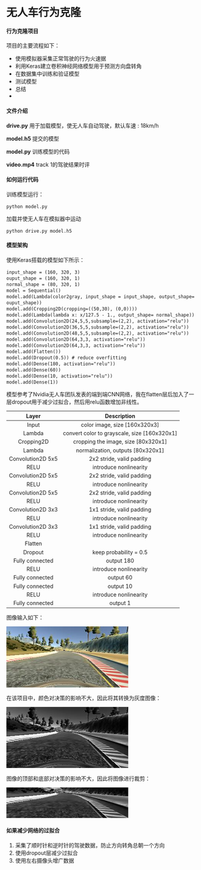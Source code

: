 # 无人车行为克隆 

#### 行为克隆项目

项目的主要流程如下：
* 使用模拟器采集正常驾驶的行为火速据
* 利用Keras建立卷积神经网络模型用于预测方向盘转角
* 在数据集中训练和验证模型
* 测试模型
* 总结
* 

#### 文件介绍

**drive.py** 用于加载模型，使无人车自动驾驶，默认车速 : 18km/h

**model.h5** 提交的模型

**model.py** 训练模型的代码

**video.mp4** track 1的驾驶结果时评



#### 如何运行代码

训练模型运行：

```
python model.py
```

加载并使无人车在模拟器中运动

```
python drive.py model.h5
```



#### 模型架构

使用Keras搭载的模型如下所示：

```
input_shape = (160, 320, 3)
ouput_shape = (160, 320, 1)
normal_shape = (80, 320, 1)
model = Sequential()
model.add(Lambda(color2gray, input_shape = input_shape, output_shape= ouput_shape))
model.add(Cropping2D(cropping=((50,30), (0,0))))
model.add(Lambda(lambda x: x/127.5 - 1., output_shape= normal_shape))
model.add(Convolution2D(24,5,5,subsample=(2,2), activation="relu"))
model.add(Convolution2D(36,5,5,subsample=(2,2), activation="relu"))
model.add(Convolution2D(48,5,5,subsample=(2,2), activation="relu"))
model.add(Convolution2D(64,3,3, activation="relu"))
model.add(Convolution2D(64,3,3, activation="relu"))
model.add(Flatten())
model.add(Dropout(0.5)) # reduce overfitting
model.add(Dense(180, activation="relu"))
model.add(Dense(60))
model.add(Dense(10, activation="relu"))
model.add(Dense(1))
```

模型参考了Nvidia无人车团队发表的端到端CNN网络，我在flatten层后加入了一层dropout用于减少过拟合，然后用relu函数增加非线性。

|       Layer       |                 Description                  |
| :---------------: | :------------------------------------------: |
|       Input       |        color image, size [160x320x3]         |
|      Lambda       | convert color to grayscale, size [160x320x1] |
|    Cropping2D     |     cropping the image, size [80x320x1]      |
|      Lambda       |      normalization, outputs [80x320x1]       |
| Convolution2D 5x5 |          2x2 stride, valid padding           |
|       RELU        |            introduce nonlinearity            |
| Convolution2D 5x5 |          2x2 stride, valid padding           |
|       RELU        |            introduce nonlinearity            |
| Convolution2D 5x5 |          2x2 stride, valid padding           |
|       RELU        |            introduce nonlinearity            |
| Convolution2D 3x3 |          1x1 stride, valid padding           |
|       RELU        |            introduce nonlinearity            |
| Convolution2D 3x3 |          1x1 stride, valid padding           |
|       RELU        |            introduce nonlinearity            |
|      Flatten      |                                              |
|      Dropout      |            keep probability = 0.5            |
|  Fully connected  |                  output 180                  |
|       RELU        |            introduce nonlinearity            |
|  Fully connected  |                  output 60                   |
|  Fully connected  |                  output 10                   |
|       RELU        |            introduce nonlinearity            |
|  Fully connected  |                   output 1                   |

图像输入如下：

![color_image](./writeup_pic/1.color_image.jpg)

在该项目中，颜色对决策的影响不大，因此将其转换为灰度图像：

![gray_image](./writeup_pic/2.gray_image.jpg)

图像的顶部和底部对决策的影响不大，因此将图像进行裁剪：

![gray_image](./writeup_pic/3.cropped_image.jpg)



#### 如果减少网络的过拟合

1. 采集了顺时针和逆时针的驾驶数据，防止方向转角总朝一个方向
2. 使用dropout层减少过拟合
3. 使用左右摄像头增广数据